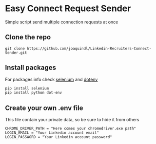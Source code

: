 # Easy Connect Request Sender

Simple script send multiple connection requests at once

## Clone the repo

```
git clone https://github.com/joaquindl/Linkedin-Recruiters-Connect-Sender.git
```

## Install packages

For packages info check [selenium](https://selenium-python.readthedocs.io/) and [dotenv](https://pypi.org/project/python-dotenv/)

```python
pip install selenium
pip install python dot-env
```

## Create your own .env file

This file contain your private data, so be sure to hide it from others

```
CHROME_DRIVER_PATH = "Here comes your chromedriver.exe path"
LOGIN_EMAIL = "Your Linkedin account email"
LOGIN_PASSWORD = "Your Linkedin account password"
```
